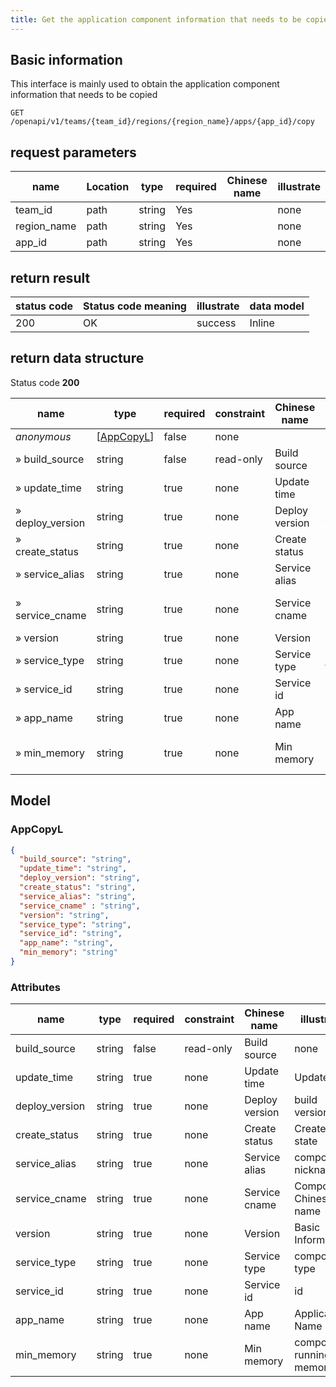 ```yaml
---
title: Get the application component information that needs to be copied
---
```


## Basic information

This interface is mainly used to obtain the application component information that needs to be copied

```shell title="请求路径"
GET /openapi/v1/teams/{team_id}/regions/{region_name}/apps/{app_id}/copy
```

## request parameters

| name                             | Location | type   | required | Chinese name | illustrate |
| -------------------------------- | -------- | ------ | -------- | ------------ | ---------- |
| team_id     | path     | string | Yes      |              | none       |
| region_name | path     | string | Yes      |              | none       |
| app_id      | path     | string | Yes      |              | none       |

## return result

| status code | Status code meaning | illustrate | data model |
| ----------- | ------------------- | ---------- | ---------- |
| 200         | OK                  | success    | Inline     |

## return data structure

Status code **200**

| name                                  | type                                                                              | required | constraint | Chinese name   | illustrate               |
| ------------------------------------- | --------------------------------------------------------------------------------- | -------- | ---------- | -------------- | ------------------------ |
| _anonymous_                           | [[AppCopyL](#schemaappcopyl)] | false    | none       |                | none                     |
| » build_source   | string                                                                            | false    | read-only  | Build source   | none                     |
| » update_time    | string                                                                            | true     | none       | Update time    | Updated                  |
| » deploy_version | string                                                                            | true     | none       | Deploy version | build version            |
| » create_status  | string                                                                            | true     | none       | Create status  | Create state             |
| » service_alias  | string                                                                            | true     | none       | Service alias  | component nickname       |
| » service_cname  | string                                                                            | true     | none       | Service cname  | Component Chinese name   |
| » version                             | string                                                                            | true     | none       | Version        | Version                  |
| » service_type   | string                                                                            | true     | none       | Service type   | component type           |
| » service_id     | string                                                                            | true     | none       | Service id     | id                       |
| » app_name       | string                                                                            | true     | none       | App name       | Application Name         |
| » min_memory     | string                                                                            | true     | none       | Min memory     | component running memory |

## Model

### AppCopyL<a id="schemaappcopyl"></a>

```json
{
  "build_source": "string",
  "update_time": "string",
  "deploy_version": "string",
  "create_status": "string",
  "service_alias": "string",
  "service_cname" : "string",
  "version": "string",
  "service_type": "string",
  "service_id": "string",
  "app_name": "string",
  "min_memory": "string"
}
```

### Attributes

| name                                | type   | required | constraint | Chinese name   | illustrate               |
| ----------------------------------- | ------ | -------- | ---------- | -------------- | ------------------------ |
| build_source   | string | false    | read-only  | Build source   | none                     |
| update_time    | string | true     | none       | Update time    | Updated                  |
| deploy_version | string | true     | none       | Deploy version | build version            |
| create_status  | string | true     | none       | Create status  | Create state             |
| service_alias  | string | true     | none       | Service alias  | component nickname       |
| service_cname  | string | true     | none       | Service cname  | Component Chinese name   |
| version                             | string | true     | none       | Version        | Basic Information        |
| service_type   | string | true     | none       | Service type   | component type           |
| service_id     | string | true     | none       | Service id     | id                       |
| app_name       | string | true     | none       | App name       | Application Name         |
| min_memory     | string | true     | none       | Min memory     | component running memory |

